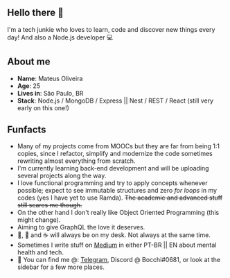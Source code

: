 ## Hello there 👋
I'm a tech junkie who loves to learn, code and discover new things every day!
And also a Node.js developer :computer:

## About me
* **Name**: Mateus Oliveira
* **Age**: 25
* **Lives in**: São Paulo, BR
* **Stack**: Node.js / MongoDB / Express || Nest / REST / React (still very early on this one!)

## Funfacts
* Many of my projects come from MOOCs but they are far from being 1:1 copies, since I refactor, simplify and modernize the code sometimes rewriting almost everything from scratch.
* I'm currently learning back-end development and will be uploading several projects along the way.
* I love functional programming and try to apply concepts whenever possible; expect to see immutable structures and zero *for loops* in my codes (yes I have yet to use Ramda). <del>The academic and advanced stuff still scares me though.</del>
* On the other hand I don't really like Object Oriented Programming (this might change).
* Aiming to give GraphQL the love it deserves.
* :beer:, :tea: and :coffee: will always be on my desk. Not always at the same time.
* Sometimes I write stuff on [Medium](https://medium.com/@mateusmlo) in either PT-BR || EN about mental health and tech.
* :calling: You can find me @: [Telegram](https://t.me/mateusmlo), Discord @ Bocchi#0681, or look at the sidebar for a few more places.
